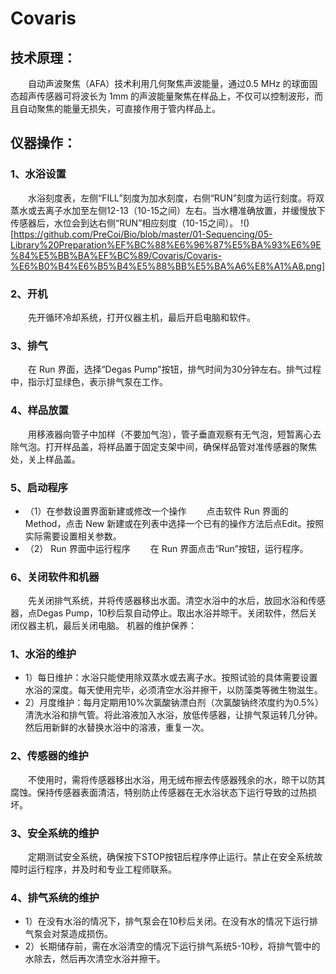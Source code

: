 # Covaris
## 技术原理：
&emsp;&emsp;自动声波聚焦（AFA）技术利用几何聚焦声波能量，通过0.5 MHz 的球面固态超声传感器可将波长为 1mm 的声波能量聚焦在样品上，不仅可以控制波形，而且自动聚焦的能量无损失，可直接作用于管内样品上。
## 仪器操作：
### 1、水浴设置
&emsp;&emsp;水浴刻度表，左侧“FILL”刻度为加水刻度，右侧“RUN”刻度为运行刻度。将双蒸水或去离子水加至左侧12-13（10-15之间）左右。当水槽准确放置，并缓慢放下传感器后，水位会到达右侧“RUN”相应刻度（10-15之间）。
 !()[https://github.com/PreCoi/Bio/blob/master/01-Sequencing/05-Library%20Preparation%EF%BC%88%E6%96%87%E5%BA%93%E6%9E%84%E5%BB%BA%EF%BC%89/Covaris/Covaris-%E6%B0%B4%E6%B5%B4%E5%88%BB%E5%BA%A6%E8%A1%A8.png]
### 2、开机
&emsp;&emsp;先开循环冷却系统，打开仪器主机，最后开启电脑和软件。
### 3、排气
&emsp;&emsp;在 Run 界面，选择“Degas Pump”按钮，排气时间为30分钟左右。排气过程中，指示灯显绿色，表示排气泵在工作。
### 4、样品放置
&emsp;&emsp;用移液器向管子中加样（不要加气泡），管子垂直观察有无气泡，短暂离心去除气泡。打开样品盖，将样品置于固定支架中间，确保样品管对准传感器的聚焦处，关上样品盖。
### 5、启动程序
- （1）在参数设置界面新建或修改一个操作
&emsp;&emsp;点击软件 Run 界面的 Method，点击 New 新建或在列表中选择一个已有的操作方法后点Edit。按照实际需要设置相关参数。
- （2） Run 界面中运行程序
&emsp;&emsp;在 Run 界面点击“Run”按钮，运行程序。
### 6、关闭软件和机器
&emsp;&emsp;先关闭排气系统，并将传感器移出水面。清空水浴中的水后，放回水浴和传感器，点Degas Pump，10秒后泵自动停止。取出水浴并晾干。关闭软件，然后关闭仪器主机，最后关闭电脑。
机器的维护保养：
### 1、水浴的维护
- 1）每日维护：水浴只能使用除双蒸水或去离子水。按照试验的具体需要设置水浴的深度。每天使用完毕，必须清空水浴并擦干，以防藻类等微生物滋生。
- 2）月度维护：每月定期用10%次氯酸钠漂白剂（次氯酸钠终浓度约为0.5%）清洗水浴和排气管。将此溶液加入水浴，放低传感器，让排气泵运转几分钟。然后用新鲜的水替换水浴中的溶液，重复一次。
### 2、传感器的维护
&emsp;&emsp;不使用时，需将传感器移出水浴，用无绒布擦去传感器残余的水，晾干以防其腐蚀。保持传感器表面清洁，特别防止传感器在无水浴状态下运行导致的过热损坏。
### 3、安全系统的维护
&emsp;&emsp;定期测试安全系统，确保按下STOP按钮后程序停止运行。禁止在安全系统故障时运行程序，并及时和专业工程师联系。
### 4、排气系统的维护
- 1）在没有水浴的情况下，排气泵会在10秒后关闭。在没有水的情况下运行排气泵会对泵造成损伤。
- 2）长期储存前，需在水浴清空的情况下运行排气系统5-10秒，将排气管中的水除去，然后再次清空水浴并擦干。

